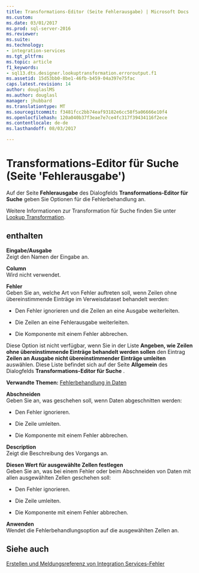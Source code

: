 ```yaml
---
title: Transformations-Editor (Seite Fehlerausgabe) | Microsoft Docs
ms.custom: 
ms.date: 03/01/2017
ms.prod: sql-server-2016
ms.reviewer: 
ms.suite: 
ms.technology:
- integration-services
ms.tgt_pltfrm: 
ms.topic: article
f1_keywords:
- sql13.dts.designer.lookuptransformation.erroroutput.f1
ms.assetid: 15d53bb0-8be1-46fb-b459-04a397e75fac
caps.latest.revision: 14
author: douglaslMS
ms.author: douglasl
manager: jhubbard
ms.translationtype: MT
ms.sourcegitcommit: f3481fcc2bb74eaf93182e6cc58f5a06666e10f4
ms.openlocfilehash: 120a040b37f3eae7e7ce4fc317f39434116f2ece
ms.contentlocale: de-de
ms.lasthandoff: 08/03/2017

---
```

# <a name="lookup-transformation-editor-error-output-page"></a>Transformations-Editor für Suche (Seite 'Fehlerausgabe')
  Auf der Seite **Fehlerausgabe** des Dialogfelds **Transformations-Editor für Suche** geben Sie Optionen für die Fehlerbehandlung an.  
  
 Weitere Informationen zur Transformation für Suche finden Sie unter [Lookup Transformation](../../../integration-services/data-flow/transformations/lookup-transformation.md).  
  
## <a name="options"></a>enthalten  
 **Eingabe/Ausgabe**  
 Zeigt den Namen der Eingabe an.  
  
 **Column**  
 Wird nicht verwendet.  
  
 **Fehler**  
 Geben Sie an, welche Art von Fehler auftreten soll, wenn Zeilen ohne übereinstimmende Einträge im Verweisdataset behandelt werden:  
  
-   Den Fehler ignorieren und die Zeilen an eine Ausgabe weiterleiten.  
  
-   Die Zeilen an eine Fehlerausgabe weiterleiten.  
  
-   Die Komponente mit einem Fehler abbrechen.  
  
 Diese Option ist nicht verfügbar, wenn Sie in der Liste **Angeben, wie Zeilen ohne übereinstimmende Einträge behandelt werden sollen** den Eintrag **Zeilen an Ausgabe nicht übereinstimmender Einträge umleiten** auswählen. Diese Liste befindet sich auf der Seite **Allgemein** des Dialogfelds **Transformations-Editor für Suche** .  
  
 **Verwandte Themen:** [Fehlerbehandlung in Daten](../../../integration-services/data-flow/error-handling-in-data.md)  
  
 **Abschneiden**  
 Geben Sie an, was geschehen soll, wenn Daten abgeschnitten werden:  
  
-   Den Fehler ignorieren.  
  
-   Die Zeile umleiten.  
  
-   Die Komponente mit einem Fehler abbrechen.  
  
 **Description**  
 Zeigt die Beschreibung des Vorgangs an.  
  
 **Diesen Wert für ausgewählte Zellen festlegen**  
 Geben Sie an, was bei einem Fehler oder beim Abschneiden von Daten mit allen ausgewählten Zellen geschehen soll:  
  
-   Den Fehler ignorieren.  
  
-   Die Zeile umleiten.  
  
-   Die Komponente mit einem Fehler abbrechen.  
  
 **Anwenden**  
 Wendet die Fehlerbehandlungsoption auf die ausgewählten Zellen an.  
  
## <a name="see-also"></a>Siehe auch  
 [Erstellen und Meldungsreferenz von Integration Services-Fehler](../../../integration-services/integration-services-error-and-message-reference.md)  
  
  
